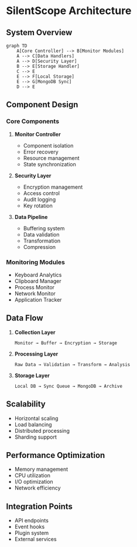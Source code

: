 # SilentScope Architecture

## System Overview

```mermaid
graph TD
    A[Core Controller] --> B[Monitor Modules]
    A --> C[Data Handlers]
    A --> D[Security Layer]
    B --> E[Storage Handler]
    C --> E
    E --> F[Local Storage]
    E --> G[MongoDB Sync]
    D --> E
```

## Component Design

### Core Components
1. **Monitor Controller**
   - Component isolation
   - Error recovery
   - Resource management
   - State synchronization

2. **Security Layer**
   - Encryption management
   - Access control
   - Audit logging
   - Key rotation

3. **Data Pipeline**
   - Buffering system
   - Data validation
   - Transformation
   - Compression

### Monitoring Modules
- Keyboard Analytics
- Clipboard Manager
- Process Monitor
- Network Monitor
- Application Tracker

## Data Flow

1. **Collection Layer**
   ```
   Monitor → Buffer → Encryption → Storage
   ```

2. **Processing Layer**
   ```
   Raw Data → Validation → Transform → Analysis
   ```

3. **Storage Layer**
   ```
   Local DB → Sync Queue → MongoDB → Archive
   ```

## Scalability

- Horizontal scaling
- Load balancing
- Distributed processing
- Sharding support

## Performance Optimization

- Memory management
- CPU utilization
- I/O optimization
- Network efficiency

## Integration Points

- API endpoints
- Event hooks
- Plugin system
- External services
